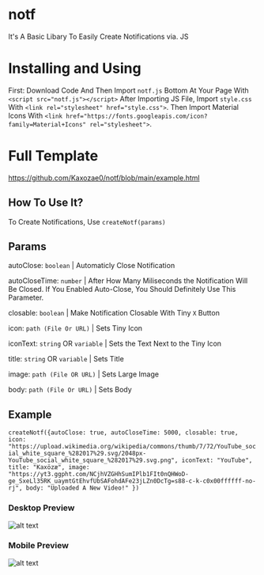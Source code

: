 # notf
It's A Basic Libary To Easily Create Notifications via. JS

# Installing and Using
First: Download Code And Then Import `notf.js` Bottom At Your Page With `<script src="notf.js"></script>` After Importing JS File, Import `style.css` With `<link rel="stylesheet" href="style.css">`. Then Import Material Icons With `<link href="https://fonts.googleapis.com/icon?family=Material+Icons" rel="stylesheet">`. 

# Full Template

https://github.com/Kaxozae0/notf/blob/main/example.html

## How To Use It?

To Create Notifications, Use `createNotf(params)`

## Params

autoClose: `boolean` | Automaticly Close Notification

autoCloseTime: `number` | After How Many Miliseconds the Notification Will Be Closed. If You Enabled Auto-Close, You Should Definitely Use This Parameter.

closable: `boolean` | Make Notification Closable With Tiny `X` Button

icon: `path (File Or URL)`  | Sets Tiny Icon

iconText: `string` OR `variable` | Sets the Text Next to the Tiny Icon

title: `string` OR `variable` | Sets Title

image: `path (File OR URL)`  | Sets Large Image

body: `path (File Or URL)`  | Sets Body

## Example

`createNotf({autoClose: true, autoCloseTime: 5000, closable: true, icon: "https://upload.wikimedia.org/wikipedia/commons/thumb/7/72/YouTube_social_white_square_%282017%29.svg/2048px-YouTube_social_white_square_%282017%29.svg.png", iconText: "YouTube", title: "Kaxözæ", image: "https://yt3.ggpht.com/NCjhVZGHhSumIPlb1FIt0nQHWoD-ge_SxeLl35RK_uaymtGtEhvfUbSAFohdAFe23jLZn0DcTg=s88-c-k-c0x00ffffff-no-rj", body: "Uploaded A New Video!" })`


### Desktop Preview


![alt text](https://cdn.glitch.global/20934380-c678-4d7b-9caa-dc333b22741c/notfdesktop.png)

### Mobile Preview


![alt text](https://cdn.glitch.global/20934380-c678-4d7b-9caa-dc333b22741c/mobilenotf.png?v=1645273554943)
